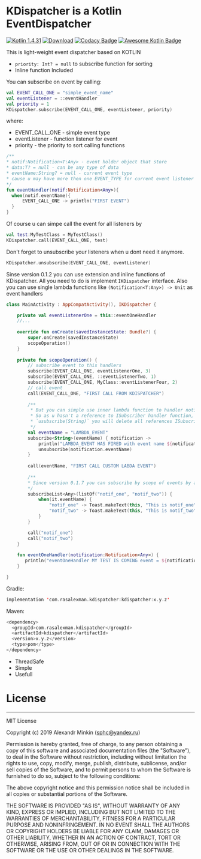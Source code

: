 # KDispatcher is a Kotlin EventDispatcher

[![Kotlin 1.4.31](https://img.shields.io/badge/Kotlin-1.4.31-blue.svg)](http://kotlinlang.org)  [![Download](https://api.bintray.com/packages/sphc/KDispatcher/kdispatcher/images/download.svg)](https://bintray.com/sphc/KDispatcher/kdispatcher/_latestVersion) [![Codacy Badge](https://api.codacy.com/project/badge/Grade/f61b6230a3da404580250008f2e966b2)](https://app.codacy.com/app/Rasalexman/KDispatcher?utm_source=github.com&utm_medium=referral&utm_content=Rasalexman/KDispatcher&utm_campaign=Badge_Grade_Dashboard) [![Awesome Kotlin Badge](https://kotlin.link/awesome-kotlin.svg)](https://github.com/KotlinBy/awesome-kotlin)

This is light-weight event dispatcher based on KOTLIN
* `priority: Int? = null` to subscribe function for sorting
* Inline function Included

You can subscribe on event by calling:
```kotlin
val EVENT_CALL_ONE = "simple_event_name"
val eventListener = ::eventHandler
val priority = 1
KDispatcher.subscribe(EVENT_CALL_ONE, eventListener, priority)
```
where:
* EVENT_CALL_ONE - simple event type  
* eventListener - function listener for event 
* priority - the priority to sort calling functions 

```kotlin
/**
* notif:Notification<T:Any> - event holder object that store
* data:T? = null - can be any type of data
* eventName:String? = null - current event type
* cause u may have more then one EVENT_TYPE for current event listener
*/
fun eventHandler(notif:Notification<Any>){
  when(notif.eventName){
      EVENT_CALL_ONE -> println("FIRST EVENT")
  }
}
```
Of course u can simpe call the event for all listeners by
```kotlin
val test:MyTestClass = MyTestClass()
KDispatcher.call(EVENT_CALL_ONE, test)
```

Don't forget to unsubscribe your listeners when u dont need it anymore.
```kotlin
KDispatcher.unsubscribe(EVENT_CALL_ONE, eventListener)
```

Sinse version 0.1.2 you can use extension and inline functions of KDispatcher. All you need to do is implement `IKDispatcher` interface. Also you can use single lambda functions like `(Notification<T:Any>) -> Unit` as event handlers
```kotlin
class MainActivity : AppCompatActivity(), IKDispatcher {

    private val eventListenerOne = this::eventOneHandler
    //...
    
    override fun onCreate(savedInstanceState: Bundle?) {
        super.onCreate(savedInstanceState)
        scopeOperation()
    }
    
    private fun scopeOperation() {
        // subscribe event to this handlers
        subscribe(EVENT_CALL_ONE, eventListenerOne, 3)
        subscribe(EVENT_CALL_ONE, ::eventListenerTwo, 1)
        subscribe(EVENT_CALL_ONE, MyClass::eventListenerFour, 2)
        // call event
        call(EVENT_CALL_ONE, "FIRST CALL FROM KDISPATCHER")
        
        /**
         * But you can simple use inner lambda function to handler notification.
         * So as u hasn't a reference to ISubscriber handler function, when you call
         * `usubscribe(String)` you will delete all references ISubscriber-listener
         */
        val eventName = "LAMBDA_EVENT"
        subscribe<String>(eventName) { notification ->
            println("LAMBDA_EVENT HAS FIRED with event name ${notification.eventName} and data ${notification.data}")
            unsubscribe(notification.eventName)
        }
        
        call(eventName, "FIRST CALL CUSTOM LABDA EVENT")
        
        /**
        * Since version 0.1.7 you can subscribe by scope of events by a single callback
        */
        subscribeList<Any>(listOf("notif_one", "notif_two")) {
            when(it.eventName) {
                "notif_one" -> Toast.makeText(this, "This is notif_one", Toast.LENGTH_SHORT).show()
                "notif_two" -> Toast.makeText(this, "This is notif_two", Toast.LENGTH_SHORT).show()
            }
        }

        call("notif_one")
        call("notif_two")
    }
    
    fun eventOneHandler(notification:Notification<Any>) {
       println("eventOneHandler MY TEST IS COMING event = ${notification.eventName} AND data = ${notification.data}")
    }

}
```

Gradle: 
```kotlin
implementation 'com.rasalexman.kdispatcher:kdispatcher:x.y.z'
```

Maven:
```kotlin
<dependency>
  <groupId>com.rasalexman.kdispatcher</groupId>
  <artifactId>kdispatcher</artifactId>
  <version>x.y.z</version>
  <type>pom</type>
</dependency>
```

* ThreadSafe
* Simple
* Usefull

# License
----

MIT License

Copyright (c) 2019 Alexandr Minkin (sphc@yandex.ru)

Permission is hereby granted, free of charge, to any person obtaining a copy
of this software and associated documentation files (the "Software"), to deal
in the Software without restriction, including without limitation the rights
to use, copy, modify, merge, publish, distribute, sublicense, and/or sell
copies of the Software, and to permit persons to whom the Software is
furnished to do so, subject to the following conditions:

The above copyright notice and this permission notice shall be included in all
copies or substantial portions of the Software.

THE SOFTWARE IS PROVIDED "AS IS", WITHOUT WARRANTY OF ANY KIND, EXPRESS OR
IMPLIED, INCLUDING BUT NOT LIMITED TO THE WARRANTIES OF MERCHANTABILITY,
FITNESS FOR A PARTICULAR PURPOSE AND NONINFRINGEMENT. IN NO EVENT SHALL THE
AUTHORS OR COPYRIGHT HOLDERS BE LIABLE FOR ANY CLAIM, DAMAGES OR OTHER
LIABILITY, WHETHER IN AN ACTION OF CONTRACT, TORT OR OTHERWISE, ARISING FROM,
OUT OF OR IN CONNECTION WITH THE SOFTWARE OR THE USE OR OTHER DEALINGS IN THE
SOFTWARE.
